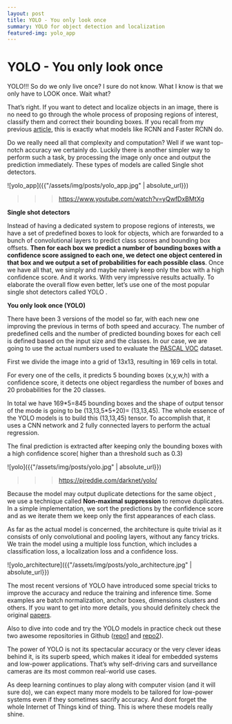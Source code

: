 ```yaml
---
layout: post
title: YOLO - You only look once
summary: YOLO for object detection and localization
featured-img: yolo_app
---
```


# YOLO - You only look once

YOLO!!! So do we only live once? I sure do not know. What I know is that we only
have to LOOK once. Wait what?

That’s right. If you want to detect and localize objects in an image, there is
no need to go through the whole process of proposing regions of interest,
classify them and correct their bounding boxes. If you recall from my previous
[article](https://sergioskar.github.io/Localization_and_Object_Detection/), this
is exactly what models like RCNN and Faster RCNN do.

Do we really need all that complexity and computation? Well if we want top-notch
accuracy we certainly do. Luckily there is another simpler way to perform such a
task, by processing the image only once and output the prediction immediately.
These types of models are called Single shot detectors.

![yolo_app]({{"/assets/img/posts/yolo_app.jpg" | absolute_url}})

>>> <https://www.youtube.com/watch?v=yQwfDxBMtXg>

**Single shot detectors**

Instead of having a dedicated system to propose regions of interests, we have a
set of predefined boxes to look for objects, which are forwarded to a bunch of
convolutional layers to predict class scores and bounding box offsets. **Then
for each box we predict a number of bounding boxes with a confidence score
assigned to each one, we detect one object centered in that box and we output a
set of probabilities for each possible class**. Once we have all that, we simply
and maybe naively keep only the box with a high confidence score. And it works.
With very impressive results actually. To elaborate the overall flow even
better, let’s use one of the most popular single shot detectors called YOLO .

**You only look once (YOLO)**

There have been 3 versions of the model so far, with each new one improving the
previous in terms of both speed and accuracy. The number of predefined cells and
the number of predicted bounding boxes for each cell is defined based on the
input size and the classes. In our case, we are going to use the actual numbers
used to evaluate the [PASCAL VOC](http://host.robots.ox.ac.uk/pascal/VOC/)
dataset.

First we divide the image into a grid of 13x13, resulting in 169 cells in total.

For every one of the cells, it predicts 5 bounding boxes (x,y,w,h) with a
confidence score, it detects one object regardless the number of boxes and 20
probabilities for the 20 classes.

In total we have 169\*5=845 bounding boxes and the shape of output tensor of the
mode is going to be (13,13,5\*5+20)= (13,13,45). The whole essence of the YOLO
models is to build this (13,13,45) tensor. To accomplish that, it uses a CNN
network and 2 fully connected layers to perform the actual regression.

The final prediction is extracted after keeping only the bounding boxes with a
high confidence score( higher than a threshold such as 0.3)

![yolo]({{"/assets/img/posts/yolo.jpg" | absolute_url}})

>>>   <https://pjreddie.com/darknet/yolo/>

Because the model may output duplicate detections for the same object , we use a
technique called **Non-maximal suppression** to remove duplicates. In a simple
implementation, we sort the predictions by the confidence score and as we
iterate them we keep only the first appearances of each class.

As far as the actual model is concerned, the architecture is quite trivial as it
consists of only convolutional and pooling layers, without any fancy tricks. We
train the model using a multiple loss function, which includes a classification
loss, a localization loss and a confidence loss.

![yolo_architecture]({{"/assets/img/posts/yolo_architecture.jpg" | absolute_url}})

The most recent versions of YOLO have introduced some special tricks to improve
the accuracy and reduce the training and inference time. Some examples are batch
normalization, anchor boxes, dimensions clusters and others. If you want to get
into more details, you should definitely check the original
[papers](https://pjreddie.com/publications/).

Also to dive into code and try the YOLO models in practice check out these two
awesome repositories in Github ([repo1](https://github.com/qqwweee/keras-yolo3)
and [repo2](https://github.com/experiencor/keras-yolo2)).

The power of YOLO is not its spectacular accuracy or the very clever ideas
behind it,  is its superb speed, which makes it ideal for embedded systems and
low-power applications. That’s why self-driving cars and surveillance cameras
are its most common real-world use cases.

As deep learning continues to play along with computer vision (and it will sure do), we
can expect many more models to be tailored for low-power systems even if they sometimes sacrify 
accuracy. And dont forget the whole Internet of Things kind of thing. This is where these models
really shine.  

